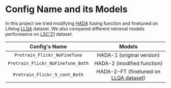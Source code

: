 # Config Name and its Models
In this project we tried modifying [HADA](https://github.com/m2man/HADA-LAVIS) fusing function and finetuned on Lifelog [LLQA](https://link.springer.com/chapter/10.1007/978-3-030-98358-1_18) dataset. We also compared different retrieval models performance on [LSC'21](http://lifelogsearch.org/lsc/2021/) dataset.

| Config's Name | Models |
| :---: | :---: |
| `Pretrain_Flickr_NoFineTune` | HADA-1 (original version)|
| `Pretrain_Flickr_NoFineTune_Both` | HADA-2 (modified function)|
| `Pretrain_Flickr_5_cont_Both` | HADA-2-FT (finetuned on [LLQA dataset](https://link.springer.com/chapter/10.1007/978-3-030-98358-1_18))|
